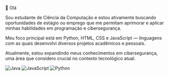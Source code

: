 👋 Olá 

Sou estudante de Ciência da Computação e estou ativamente buscando oportunidades de estágio ou emprego que me permitam aprimorar e aplicar minhas habilidades em programação e cibersegurança. 

Meu foco principal está em Python, HTML, CSS e JavaScript — linguagens com as quais desenvolvi diversos projetos acadêmicos e pessoais.

Atualmente, estou expandindo meus conhecimentos em cibersegurança, uma área que considero crucial no contexto tecnológico atual.

![Java](https://img.shields.io/badge/java-%23ED8B00.svg?style=for-the-badge&logo=java&logoColor=white) ![JavaScript](https://img.shields.io/badge/javascript-%23323330.svg?style=for-the-badge&logo=javascript&logoColor=%23F7DF1E) ![Python](https://img.shields.io/badge/python-3670A0?style=for-the-badge&logo=python&logoColor=ffdd54) 
